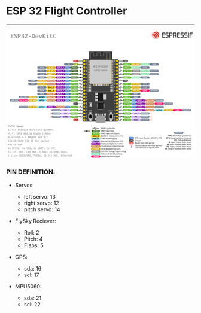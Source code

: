 # ESP 32 Flight Controller
___

![image](esp32-devkitC-v4-pinout.png)


### PIN DEFINITION:
* Servos:
    * left servo: 13 
    * right servo: 12 
    * pitch servo: 14

* FlySky Reciever:
    * Roll: 2 
    * Pitch: 4
    * Flaps: 5

* GPS:
    * sda: 16
    * scl: 17

* MPU5060: 
    * sda: 21
    * scl: 22

